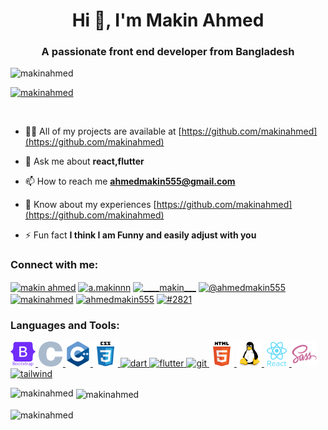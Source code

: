  <h1 align="center">Hi 👋, I'm Makin Ahmed</h1>
<h3 align="center">A passionate front end developer from Bangladesh</h3>

<p align="left"> <img src="https://komarev.com/ghpvc/?username=makinahmed&label=Profile%20views&color=0e75b6&style=flat" alt="makinahmed" /> </p>

<p align="left"> <a href="https://github.com/ryo-ma/github-profile-trophy"><img src="https://github-profile-trophy.vercel.app/?username=makinahmed" alt="makinahmed" /></a> </p>

<p align="left"> <a href="https://twitter.com/" target="blank"><img src="https://img.shields.io/twitter/follow/?logo=twitter&style=for-the-badge" alt="" /></a> </p>

- 👨‍💻 All of my projects are available at [https://github.com/makinahmed](https://github.com/makinahmed)

- 💬 Ask me about **react,flutter**

- 📫 How to reach me **ahmedmakin555@gmail.com**

- 📄 Know about my experiences [https://github.com/makinahmed](https://github.com/makinahmed)

- ⚡ Fun fact **I think I am Funny and easily adjust with you**

<h3 align="left">Connect with me:</h3>
<p align="left">
<a href="https://linkedin.com/in/makin ahmed" target="blank"><img align="center" src="https://cdn.jsdelivr.net/npm/simple-icons@3.0.1/icons/linkedin.svg" alt="makin ahmed" height="30" width="40" /></a>
<a href="https://fb.com/a.makinnn" target="blank"><img align="center" src="https://cdn.jsdelivr.net/npm/simple-icons@3.0.1/icons/facebook.svg" alt="a.makinnn" height="30" width="40" /></a>
<a href="https://instagram.com/____makin___" target="blank"><img align="center" src="https://cdn.jsdelivr.net/npm/simple-icons@3.0.1/icons/instagram.svg" alt="____makin___" height="30" width="40" /></a>
<a href="https://medium.com/@ahmedmakin555" target="blank"><img align="center" src="https://cdn.jsdelivr.net/npm/simple-icons@3.0.1/icons/medium.svg" alt="@ahmedmakin555" height="30" width="40" /></a>
<a href="https://www.youtube.com/c/makinahmed" target="blank"><img align="center" src="https://cdn.jsdelivr.net/npm/simple-icons@3.0.1/icons/youtube.svg" alt="makinahmed" height="30" width="40" /></a>
<a href="https://www.hackerrank.com/ahmedmakin555" target="blank"><img align="center" src="https://cdn.jsdelivr.net/npm/simple-icons@3.0.1/icons/hackerrank.svg" alt="ahmedmakin555" height="30" width="40" /></a>
<a href="https://discord.gg/#2821" target="blank"><img align="center" src="https://cdn.jsdelivr.net/npm/simple-icons@3.0.1/icons/discord.svg" alt="#2821" height="30" width="40" /></a>
</p>

<h3 align="left">Languages and Tools:</h3>
<p align="left"> <a href="https://getbootstrap.com" target="_blank"> <img src="https://raw.githubusercontent.com/devicons/devicon/master/icons/bootstrap/bootstrap-plain-wordmark.svg" alt="bootstrap" width="40" height="40"/> </a> <a href="https://www.cprogramming.com/" target="_blank"> <img src="https://raw.githubusercontent.com/devicons/devicon/master/icons/c/c-original.svg" alt="c" width="40" height="40"/> </a> <a href="https://www.w3schools.com/cpp/" target="_blank"> <img src="https://raw.githubusercontent.com/devicons/devicon/master/icons/cplusplus/cplusplus-original.svg" alt="cplusplus" width="40" height="40"/> </a> <a href="https://www.w3schools.com/css/" target="_blank"> <img src="https://raw.githubusercontent.com/devicons/devicon/master/icons/css3/css3-original-wordmark.svg" alt="css3" width="40" height="40"/> </a> <a href="https://dart.dev" target="_blank"> <img src="https://www.vectorlogo.zone/logos/dartlang/dartlang-icon.svg" alt="dart" width="40" height="40"/> </a> <a href="https://flutter.dev" target="_blank"> <img src="https://www.vectorlogo.zone/logos/flutterio/flutterio-icon.svg" alt="flutter" width="40" height="40"/> </a> <a href="https://git-scm.com/" target="_blank"> <img src="https://www.vectorlogo.zone/logos/git-scm/git-scm-icon.svg" alt="git" width="40" height="40"/> </a> <a href="https://www.w3.org/html/" target="_blank"> <img src="https://raw.githubusercontent.com/devicons/devicon/master/icons/html5/html5-original-wordmark.svg" alt="html5" width="40" height="40"/> </a> <a href="https://www.linux.org/" target="_blank"> <img src="https://raw.githubusercontent.com/devicons/devicon/master/icons/linux/linux-original.svg" alt="linux" width="40" height="40"/> </a> <a href="https://reactjs.org/" target="_blank"> <img src="https://raw.githubusercontent.com/devicons/devicon/master/icons/react/react-original-wordmark.svg" alt="react" width="40" height="40"/> </a> <a href="https://sass-lang.com" target="_blank"> <img src="https://raw.githubusercontent.com/devicons/devicon/master/icons/sass/sass-original.svg" alt="sass" width="40" height="40"/> </a> <a href="https://tailwindcss.com/" target="_blank"> <img src="https://www.vectorlogo.zone/logos/tailwindcss/tailwindcss-icon.svg" alt="tailwind" width="40" height="40"/> </a> </p>

<p><img align="left" src="https://github-readme-stats.vercel.app/api/top-langs?username=makinahmed&show_icons=true&locale=en&layout=compact" alt="makinahmed" /></p>

<p>&nbsp;<img align="center" src="https://github-readme-stats.vercel.app/api?username=makinahmed&show_icons=true&locale=en" alt="makinahmed" /></p>

<p><img align="center" src="https://github-readme-streak-stats.herokuapp.com/?user=makinahmed&" alt="makinahmed" /></p>
